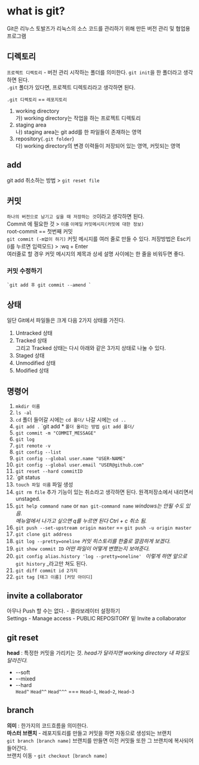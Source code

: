 # what is git?
Git은 리누스 토발즈가 리눅스의 소스 코드를 관리하기 위해 만든 버전 관리 및 협업용 프로그램
## 디렉토리
`프로젝트 디렉토리` - 버전 관리 시작하는 폴더를 의미한다. `git init`을 한 폴더라고 생각하면 된다.   
`.git` 폴더가 있다면, 프로젝트 디렉토리라고 생각하면 된다.   
    
`.git 디렉토리` == `레포지토리`   

1. working directory   
  가) working directory는 작업을 하는 프로젝트 디렉토리
2. staging area   
  나) staging area는 git add를 한 파일들이 존재하는 영역
3. repository(`.git folder`)   
  다) working directory의 변경 이력들이 저장되어 있는 영역, 커밋되는 영역
## add
  git add 취소하는 방법 > `git reset file`
## 커밋
  `하나의 버전으로 남기고 싶을 때 저장하는 것`이라고 생각하면 된다.   
  Commit 에 필요한 것 > `이름` `이메일` `커밋메시지(커밋에 대한 정보)`   
  root-commit == 첫번째 커밋   
  `git commit (-m없이 하기)` 커밋 메시지를 여러 줄로 만들 수 있다. 저장방법은 Esc키 (i를 누르면 입력모드) > :wq + Enter   
  여러줄로 할 경우 커밋 메시지의 제목과 상세 설명 사이에는 한 줄을 비워두면 좋다.
  
  ### 커밋 수정하기
    `git add 후 git commit --amend `  

## 상태
일단 Git에서 파일들은 크게 다음 2가지 상태를 가진다.
1. Untracked 상태   
2. Tracked 상태  
그리고 Tracked 상태는 다시 아래와 같은 3가지 상태로 나눌 수 있다.
1. Staged 상태   
2. Unmodified 상태   
3. Modified 상태   

## 명령어
1. `mkdir 이름` 
2. `ls -al`
3. `cd` 폴더 들어갈 시에는 `cd 폴더/` 나갈 시에는 `cd ..`
4. `git add .`   `git add *
  ```폴더 올리는 방법 git add 폴더/```
5. `git commit -m "COMMIT_MESSAGE"`
6. `git log`
6. `git remote -v`
7. `git config --list`
8. `git config --global user.name "USER-NAME"`
9. `git config --global user.email "USER@github.com"`
10. `git reset --hard commitID`
11. `git status
12. `touch 파일 이름` 파일 생성
13. `git rm file` 추가 기능이 있는 취소라고 생각하면 된다. 원격저장소에서 내리면서 unstaged.
14. `git help command name` or `man git-command name` _windows는 안될 수도 있음._   
_메뉴얼에서 나가고 싶으면 q를 누르면 된다 Ctrl + c 취소 됨._
15. `git push --set-upstream origin master` == `git push -u origin master`
16. `git clone git address`
17. `git log --pretty=oneline` _커밋 히스토리를 한줄로 깔끔하게 보겠다._
18. `git show commit ID` _어떤 파일이 어떻게 변했는지 보여준다._
19. `git config alias.history 'log --pretty=oneline' ` _이렇게 하면 앞으로_ `git history` _라고만 쳐도 된다.
20. `git diff commit id 2가지`
21. `git tag [태그 이름] [커밋 아이디]`

## invite a collaborator
아무나 Push 할 수는 없다. - 콜라보레이터 설정하기   
Settings - Manage access - PUBLIC REPOSITORY 밑 Invite a collaborator


## git reset
**head** : 특정한 커밋을 가리키는 것. *head가 달라지면 working directory 내 파일도 달라진다.*
* --soft
* --mixed
* --hard   
`Head^` `Head^^` `Head^^^` === `Head~1`, `Head~2`, `Head~3`

## branch
**의미** : 한가지의 코드흐름을 의미한다.   
**마스터 브랜치** - 레포지토리를 만들고 커밋을 하면 자동으로 생성되는 브랜치   
`git branch [branch name]` 브랜치를 만들면 이전 커밋들 또한 그 브랜치에 복사되어 들어간다.   
브랜치 이동 - `git checkout [branch name]`   
